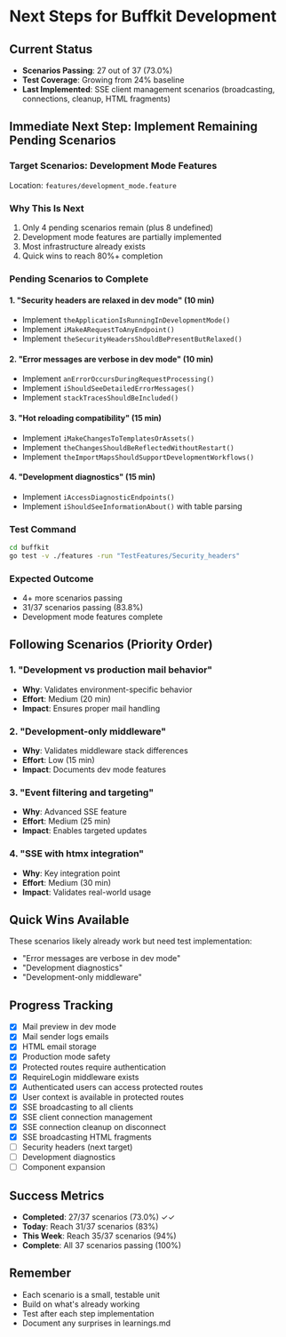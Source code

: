 # Next Steps for Buffkit Development

## Current Status
- **Scenarios Passing**: 27 out of 37 (73.0%)
- **Test Coverage**: Growing from 24% baseline
- **Last Implemented**: SSE client management scenarios (broadcasting, connections, cleanup, HTML fragments)

## Immediate Next Step: Implement Remaining Pending Scenarios

### Target Scenarios: Development Mode Features
Location: `features/development_mode.feature`

### Why This Is Next
1. Only 4 pending scenarios remain (plus 8 undefined)
2. Development mode features are partially implemented
3. Most infrastructure already exists
4. Quick wins to reach 80%+ completion

### Pending Scenarios to Complete

#### 1. "Security headers are relaxed in dev mode" (10 min)
- Implement `theApplicationIsRunningInDevelopmentMode()`
- Implement `iMakeARequestToAnyEndpoint()`
- Implement `theSecurityHeadersShouldBePresentButRelaxed()`

#### 2. "Error messages are verbose in dev mode" (10 min)
- Implement `anErrorOccursDuringRequestProcessing()`
- Implement `iShouldSeeDetailedErrorMessages()`
- Implement `stackTracesShouldBeIncluded()`

#### 3. "Hot reloading compatibility" (15 min)
- Implement `iMakeChangesToTemplatesOrAssets()`
- Implement `theChangesShouldBeReflectedWithoutRestart()`
- Implement `theImportMapsShouldSupportDevelopmentWorkflows()`

#### 4. "Development diagnostics" (15 min)
- Implement `iAccessDiagnosticEndpoints()`
- Implement `iShouldSeeInformationAbout()` with table parsing

### Test Command
```bash
cd buffkit
go test -v ./features -run "TestFeatures/Security_headers" 
```

### Expected Outcome
- 4+ more scenarios passing
- 31/37 scenarios passing (83.8%)
- Development mode features complete

## Following Scenarios (Priority Order)

### 1. "Development vs production mail behavior"
- **Why**: Validates environment-specific behavior
- **Effort**: Medium (20 min)
- **Impact**: Ensures proper mail handling

### 2. "Development-only middleware"
- **Why**: Validates middleware stack differences
- **Effort**: Low (15 min)
- **Impact**: Documents dev mode features

### 3. "Event filtering and targeting"
- **Why**: Advanced SSE feature
- **Effort**: Medium (25 min)
- **Impact**: Enables targeted updates

### 4. "SSE with htmx integration"
- **Why**: Key integration point
- **Effort**: Medium (30 min)
- **Impact**: Validates real-world usage

## Quick Wins Available
These scenarios likely already work but need test implementation:
- "Error messages are verbose in dev mode"
- "Development diagnostics"
- "Development-only middleware"

## Progress Tracking
- [x] Mail preview in dev mode
- [x] Mail sender logs emails
- [x] HTML email storage
- [x] Production mode safety
- [x] Protected routes require authentication
- [x] RequireLogin middleware exists
- [x] Authenticated users can access protected routes
- [x] User context is available in protected routes
- [x] SSE broadcasting to all clients
- [x] SSE client connection management
- [x] SSE connection cleanup on disconnect
- [x] SSE broadcasting HTML fragments
- [ ] Security headers (next target)
- [ ] Development diagnostics
- [ ] Component expansion

## Success Metrics
- **Completed**: 27/37 scenarios (73.0%) ✓✓
- **Today**: Reach 31/37 scenarios (83%)
- **This Week**: Reach 35/37 scenarios (94%)
- **Complete**: All 37 scenarios passing (100%)

## Remember
- Each scenario is a small, testable unit
- Build on what's already working
- Test after each step implementation
- Document any surprises in learnings.md